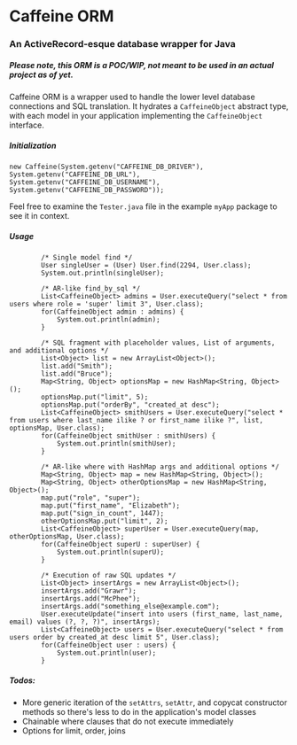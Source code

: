 # Caffeine ORM
### An ActiveRecord-esque database wrapper for Java

##### Please note, this ORM is a POC/WIP, not meant to be used in an actual project as of yet.

Caffeine ORM is a wrapper used to handle the lower level database connections and SQL translation. It hydrates a `CaffeineObject` abstract type, with each model in
your application implementing the `CaffeineObject` interface.

##### Initialization
```
new Caffeine(System.getenv("CAFFEINE_DB_DRIVER"), System.getenv("CAFFEINE_DB_URL"), System.getenv("CAFFEINE_DB_USERNAME"), System.getenv("CAFFEINE_DB_PASSWORD"));
```

Feel free to examine the `Tester.java` file in the example `myApp` package to see it in context.

##### Usage
```
		/* Single model find */
		User singleUser = (User) User.find(2294, User.class);
		System.out.println(singleUser);

		/* AR-like find_by_sql */
		List<CaffeineObject> admins = User.executeQuery("select * from users where role = 'super' limit 3", User.class);
		for(CaffeineObject admin : admins) {
			System.out.println(admin);
		}

		/* SQL fragment with placeholder values, List of arguments, and additional options */
		List<Object> list = new ArrayList<Object>();
		list.add("Smith");
		list.add("Bruce");
		Map<String, Object> optionsMap = new HashMap<String, Object>();
		optionsMap.put("limit", 5);
		optionsMap.put("orderBy", "created_at desc");
		List<CaffeineObject> smithUsers = User.executeQuery("select * from users where last_name ilike ? or first_name ilike ?", list, optionsMap, User.class);
		for(CaffeineObject smithUser : smithUsers) {
			System.out.println(smithUser);
		}

		/* AR-like where with HashMap args and additional options */
		Map<String, Object> map = new HashMap<String, Object>();
		Map<String, Object> otherOptionsMap = new HashMap<String, Object>();
		map.put("role", "super");
		map.put("first_name", "Elizabeth");
		map.put("sign_in_count", 1447);
		otherOptionsMap.put("limit", 2);
		List<CaffeineObject> superUser = User.executeQuery(map, otherOptionsMap, User.class);
		for(CaffeineObject superU : superUser) {
			System.out.println(superU);
		}

		/* Execution of raw SQL updates */
		List<Object> insertArgs = new ArrayList<Object>();
		insertArgs.add("Grawr");
		insertArgs.add("McPhee");
		insertArgs.add("something_else@example.com");
		User.executeUpdate("insert into users (first_name, last_name, email) values (?, ?, ?)", insertArgs);
		List<CaffeineObject> users = User.executeQuery("select * from users order by created_at desc limit 5", User.class);
		for(CaffeineObject user : users) {
			System.out.println(user);
		}
```

##### Todos:
- More generic iteration of the `setAttrs`, `setAttr`, and copycat constructor methods so there's less to do in the application's model classes
- Chainable where clauses that do not execute immediately
- Options for limit, order, joins
